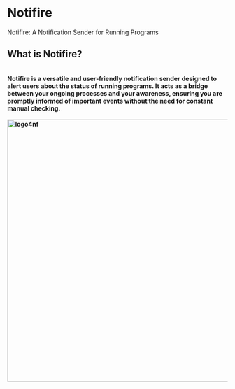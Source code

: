# Notifire
 Notifire: A Notification Sender for Running Programs
 
<b><h2>What is Notifire?</h2><b><br>
Notifire is a versatile and user-friendly notification sender designed to alert users about the status of running programs. It acts as a bridge between your ongoing processes and your awareness, ensuring you are promptly informed of important events without the need for constant manual checking.<br>
<br><img src="https://github.com/Ravindu-X/Notifire/assets/169304353/6b8e086e-06ee-41f2-9e92-d597da490f8b" width="600" height="600" alt="logo4nf"></center>

